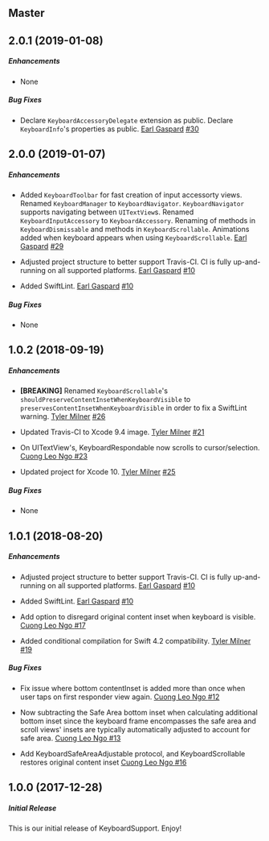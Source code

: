 ## Master

## 2.0.1 (2019-01-08)

##### Enhancements

* None

##### Bug Fixes

* Declare `KeyboardAccessoryDelegate` extension as public. Declare `KeyboardInfo`'s properties as public.
[Earl Gaspard](https://github.com/earlgaspard)
[#30](https://github.com/BottleRocketStudios/iOS-KeyboardSupport/pull/30)

## 2.0.0 (2019-01-07)

##### Enhancements

* Added `KeyboardToolbar` for fast creation of input accessorty views. Renamed `KeyboardManager` to `KeyboardNavigator`. `KeyboardNavigator` supports navigating between `UITextView`s. Renamed `KeyboardInputAccessory` to `KeyboardAccessory`. Renaming of methods in `KeyboardDismissable` and methods in `KeyboardScrollable`. Animations added when keyboard appears when using `KeyboardScrollable`.
[Earl Gaspard](https://github.com/earlgaspard)
[#29](https://github.com/BottleRocketStudios/iOS-KeyboardSupport/pull/29)

* Adjusted project structure to better support Travis-CI. CI is fully up-and-running on all supported platforms.
[Earl Gaspard](https://github.com/earlgaspard)
[#10](https://github.com/BottleRocketStudios/iOS-KeyboardSupport/pull/10)

* Added SwiftLint.
[Earl Gaspard](https://github.com/earlgaspard)
[#10](https://github.com/BottleRocketStudios/iOS-KeyboardSupport/pull/10)

##### Bug Fixes

* None


## 1.0.2 (2018-09-19)

##### Enhancements

* **[BREAKING]** Renamed `KeyboardScrollable`'s `shouldPreserveContentInsetWhenKeyboardVisible` to `preservesContentInsetWhenKeyboardVisible` in order to fix a SwiftLint warning.
[Tyler Milner](https://github.com/tylermilner)
[#26](https://github.com/BottleRocketStudios/iOS-KeyboardSupport/pull/26)

 * Updated Travis-CI to Xcode 9.4 image.
   [Tyler Milner](https://github.com/tylermilner)
   [#21](https://github.com/BottleRocketStudios/iOS-KeyboardSupport/pull/21)
   
* On UITextView's, KeyboardRespondable now scrolls to cursor/selection.
  [Cuong Leo Ngo ](https://github.com/cuongcngo)
  [#23](https://github.com/BottleRocketStudios/iOS-KeyboardSupport/pull/23)

* Updated project for Xcode 10.
  [Tyler Milner](https://github.com/tylermilner)
  [#25](https://github.com/BottleRocketStudios/iOS-KeyboardSupport/pull/25)

##### Bug Fixes

 * None


## 1.0.1 (2018-08-20)

##### Enhancements

 * Adjusted project structure to better support Travis-CI. CI is fully up-and-running on all supported platforms.
  [Earl Gaspard](https://github.com/earlgaspard)
  [#10](https://github.com/BottleRocketStudios/iOS-KeyboardSupport/pull/10)
  
  * Added SwiftLint.
  [Earl Gaspard](https://github.com/earlgaspard)
  [#10](https://github.com/BottleRocketStudios/iOS-KeyboardSupport/pull/10)
  
  * Add option to disregard original content inset when keyboard is visible.
  [Cuong Leo Ngo ](https://github.com/cuongcngo)
  [#17](https://github.com/BottleRocketStudios/iOS-KeyboardSupport/pull/17)
  
   * Added conditional compilation for Swift 4.2 compatibility.
   [Tyler Milner](https://github.com/tylermilner)
   [#19](https://github.com/BottleRocketStudios/iOS-KeyboardSupport/pull/19)
  
##### Bug Fixes
  
  * Fix issue where bottom contentInset is added more than once when user taps on first responder view again.
  [Cuong Leo Ngo ](https://github.com/cuongcngo)
  [#12](https://github.com/BottleRocketStudios/iOS-KeyboardSupport/pull/12)
  
  * Now subtracting the Safe Area bottom inset when calculating additional bottom inset since the keyboard frame encompasses the safe area and scroll views' insets are typically automatically adjusted to account for safe area.
  [Cuong Leo Ngo ](https://github.com/cuongcngo)
  [#13](https://github.com/BottleRocketStudios/iOS-KeyboardSupport/pull/13)

 * Add KeyboardSafeAreaAdjustable protocol, and KeyboardScrollable restores original content inset
 [Cuong Leo Ngo ](https://github.com/cuongcngo)
 [#16](https://github.com/BottleRocketStudios/iOS-KeyboardSupport/pull/16)
 
 
## 1.0.0 (2017-12-28)

##### Initial Release

This is our initial release of KeyboardSupport. Enjoy!

